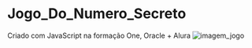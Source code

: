 # Jogo_Do_Numero_Secreto
Criado com JavaScript na formação One, Oracle + Alura
![imagem_jogo](https://github.com/MiqueasL/Jogo_Do_Numero_Secreto/assets/114825728/710da4e2-047e-4fc7-9394-d8ebfb3f6474)
